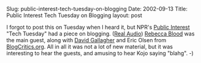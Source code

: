 Slug: public-interest-tech-tuesday-on-blogging
Date: 2002-09-13
Title: Public Interest Tech Tuesday on Blogging
layout: post

I forgot to post this on Tuesday when I heard it, but NPR&#39;s <a href="http://www.wamu.org/pi/">Public Interest</a> &quot;Tech Tuesday&quot; had a piece on blogging. (<a href="http://www.wamu.org/ram/2002/p2020910.ram">Real Audio</a>) <a href="http://www.rebeccablood.net/">Rebecca Blood</a> was the main guest, along with <a href="http://www.lightningfield.com">David Gallagher</a> and Eric Olsen from <a href="http://www.blogcritics.org">BlogCritics.org</a>. All in all it was not a lot of new material, but it was interesting to hear the guests, and amusing to hear Kojo saying &quot;blahg&quot;. -)
